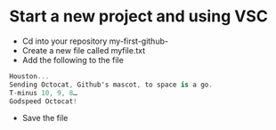 # Start a new project and using VSC
- Cd into your repository my-first-github-<your-username>
- Create a new file called myfile.txt
- Add the following to the file

```C#
Houston...
Sending Octocat, Github's mascot, to space is a go.
T-minus 10, 9, 8…
Godspeed Octocat!
```

- Save the file
